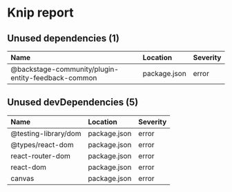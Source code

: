 # Knip report

## Unused dependencies (1)

| Name                                               | Location     | Severity |
| :------------------------------------------------- | :----------- | :------- |
| @backstage-community/plugin-entity-feedback-common | package.json | error    |

## Unused devDependencies (5)

| Name                 | Location     | Severity |
| :------------------- | :----------- | :------- |
| @testing-library/dom | package.json | error    |
| @types/react-dom     | package.json | error    |
| react-router-dom     | package.json | error    |
| react-dom            | package.json | error    |
| canvas               | package.json | error    |
